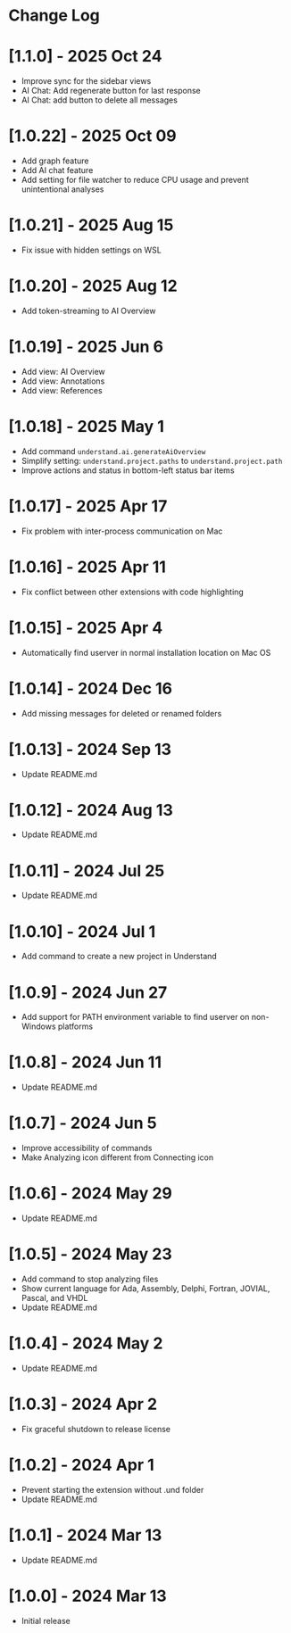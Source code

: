 # Change Log

# [1.1.0] - 2025 Oct 24
- Improve sync for the sidebar views
- AI Chat: Add regenerate button for last response
- AI Chat: add button to delete all messages

# [1.0.22] - 2025 Oct 09
- Add graph feature
- Add AI chat feature
- Add setting for file watcher to reduce CPU usage and prevent unintentional analyses

# [1.0.21] - 2025 Aug 15
- Fix issue with hidden settings on WSL

# [1.0.20] - 2025 Aug 12
- Add token-streaming to AI Overview

# [1.0.19] - 2025 Jun 6
- Add view: AI Overview
- Add view: Annotations
- Add view: References

# [1.0.18] - 2025 May 1
- Add command `understand.ai.generateAiOverview`
- Simplify setting: `understand.project.paths` to `understand.project.path`
- Improve actions and status in bottom-left status bar items

# [1.0.17] - 2025 Apr 17
- Fix problem with inter-process communication on Mac

# [1.0.16] - 2025 Apr 11
- Fix conflict between other extensions with code highlighting

# [1.0.15] - 2025 Apr 4
- Automatically find userver in normal installation location on Mac OS

# [1.0.14] - 2024 Dec 16
- Add missing messages for deleted or renamed folders

# [1.0.13] - 2024 Sep 13
- Update README.md

# [1.0.12] - 2024 Aug 13
- Update README.md

# [1.0.11] - 2024 Jul 25
- Update README.md

# [1.0.10] - 2024 Jul 1
- Add command to create a new project in Understand

# [1.0.9] - 2024 Jun 27
- Add support for PATH environment variable to find userver on non-Windows platforms

# [1.0.8] - 2024 Jun 11
- Update README.md

# [1.0.7] - 2024 Jun 5
- Improve accessibility of commands
- Make Analyzing icon different from Connecting icon

# [1.0.6] - 2024 May 29
- Update README.md

# [1.0.5] - 2024 May 23
- Add command to stop analyzing files
- Show current language for Ada, Assembly, Delphi, Fortran, JOVIAL, Pascal, and VHDL
- Update README.md

# [1.0.4] - 2024 May 2
- Update README.md

# [1.0.3] - 2024 Apr 2
- Fix graceful shutdown to release license

# [1.0.2] - 2024 Apr 1
- Prevent starting the extension without .und folder
- Update README.md

# [1.0.1] - 2024 Mar 13
- Update README.md

# [1.0.0] - 2024 Mar 13
- Initial release
